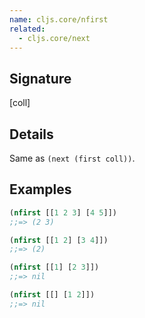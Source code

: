 ```yaml
---
name: cljs.core/nfirst
related:
  - cljs.core/next
---
```


## Signature
[coll]


## Details

Same as `(next (first coll))`.


## Examples

```clj
(nfirst [[1 2 3] [4 5]])
;;=> (2 3)

(nfirst [[1 2] [3 4]])
;;=> (2)

(nfirst [[1] [2 3]])
;;=> nil

(nfirst [[] [1 2]])
;;=> nil
```